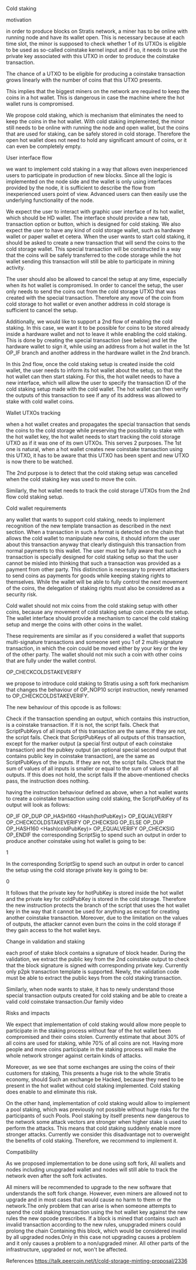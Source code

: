 Cold staking


motivation

in order to produce blocks on Stratis network, a miner has to be online with running node and have its wallet open. This is necessary because at each time slot, the minor is supposed to check whether 1 of its UTXOs is eligible to be used as so-called coinstake kernel input and if so, it needs to use the private key associated with this UTXO in order to produce the coinstake transaction.

The chance of a UTXO to be eligible for producing a coinstake transaction grows linearly with the number of coins that this UTXO presents.

This implies that the biggest miners on the network are required to keep the coins in a hot wallet. This is dangerous in case the machine where the hot wallet runs is compromised.

We propose cold staking, which is mechanism that eliminates the need to keep the coins in the hot wallet. With cold staking implemented, the minor still needs to be online with running the node and open wallet, but the coins that are used for staking, can be safely stored in cold storage. Therefore the open hot wallet does not need to hold any significant amount of coins, or it can even be completely empty.


User interface flow

we want to implement cold staking in a way that allows even inexperienced users to participate in production of new blocks. Since all the logic is implemented on the node side and the wallet is only using interfaces provided by the node, it is sufficient to describe the flow from inexperienced users point of view. Advanced users can then easily use the underlying functionality of the node.

We expect the user to interact with graphic user interface of its hot wallet, which should be HD wallet. The interface should provide a new tab, transaction option or button, which is designed for cold staking. We also expect the user to have any kind of cold storage wallet, such as hardware wallet or paper wallet et cetera. When the user wants to start cold staking, it should be asked to create a new transaction that will send the coins to the cold storage wallet. This special transaction will be constructed in a way that the coins will be safely transferred to the code storage while the hot wallet sending this transaction will still be able to participate in mining activity.

The user should also be allowed to cancel the setup at any time, especially when its hot wallet is compromised. In order to cancel the setup, the user only needs to send the coins out from the cold storage UTXO that was created with the special transaction. Therefore any move of the coin from cold storage to hot wallet or even another address in cold storage is sufficient to cancel the setup.

Additionally, we would like to support a 2nd flow of enabling the cold staking. In this case, we want it to be possible for coins to be stored already inside a hardware wallet and not to leave it while enabling the cold staking. This is done by creating the special transaction (see below) and let the hardware wallet to sign it, while using an address from a hot wallet in the 1st OP_IF branch and another address in the hardware wallet in the 2nd branch. 

In this 2nd flow, once the cold staking setup is created inside the cold wallet, the user needs to inform its hot wallet about the setup, so that the hot wallet can then start staking. For this, the hot wallet needs to have a new interface, which will allow the user to specify the transaction ID of the cold staking setup made with the cold wallet. The hot wallet can then verify the outputs of this transaction to see if any of its address was allowed to stake with cold wallet coins.


Wallet UTXOs tracking

when a hot wallet creates and propagates the special transaction that sends the coins to the cold storage while preserving the possibility to stake with the hot wallet key, the hot wallet needs to start tracking the cold storage UTXO as if it was one of its own UTXOs. This serves 2 purposes. The 1st one is natural, when a hot wallet creates new coinstake transaction using this UTXO, it has to be aware that this UTXO has been spent and new UTXO is now there to be watched. 

The 2nd purpose is to detect that the cold staking setup was cancelled when the cold staking key was used to move the coin.

Similarly, the hot wallet needs to track the cold storage UTXOs from the 2nd flow cold staking setup.


Cold wallet requirements

any wallet that wants to support cold staking, needs to implement recognition of the new template transaction as described in the next section. When a transaction in such a format is detected on the chain that allows the cold wallet to manipulate new coins, it should inform the user about this transaction anyway that clearly distinguish this transaction from normal payments to this wallet. The user must be fully aware that such a transaction is specially designed for cold staking setup so that the user cannot be misled into thinking that such a transaction was provided as a payment from other party. This distinction is necessary to prevent attackers to send coins as payments for goods while keeping staking rights to themselves. While the wallet will be able to fully control the next movement of the coins, the delegation of staking rights must also be considered as a security risk.

Cold wallet should not mix coins from the cold staking setup with other coins, because any movement of cold staking setup coin cancels the setup. The wallet interface should provide a mechanism to cancel the cold staking setup and merge the coins with other coins in the wallet.

These requirements are similar as if you considered a wallet that supports multi-signature transactions and someone sent you 1 of 2 multi-signature transaction, in which the coin could be moved either by your key or the key of the other party. The wallet should not mix such a coin with other coins that are fully under the wallet control.


OP_CHECKCOLDSTAKEVERIFY

we propose to introduce cold staking to Stratis using a soft fork mechanism that changes the behaviour of OP_NOP10 script instruction, newly renamed to OP_CHECKCOLDSTAKEVERIFY. 

The new behaviour of this opcode is as follows:

Check if the transaction spending an output, which contains this instruction, is a coinstake transaction. If it is not, the script fails.
Check that ScriptPubKeys of all inputs of this transaction are the same. If they are not, the script fails.
Check that ScriptPubKeys of all outputs of this transaction, except for the marker output (a special first output of each coinstake transaction) and the pubkey output (an optional special second output that contains public key in coinstake transaction), are the same as ScriptPubKeys of the inputs. If they are not, the script fails.
Check that the sum of values of all inputs is smaller or equal to the sum of values of all outputs. If this does not hold, the script fails
If the above-mentioned checks pass, the instruction does nothing.

having the instruction behaviour defined as above, when a hot wallet wants to create a coinstake transaction using cold staking, the ScriptPubKey of its output will look as follows:

OP_IF
OP_DUP OP_HASH160 <Hash(hotPubKey)> OP_EQUALVERIFY OP_CHECKCOLDSTAKEVERIFY OP_CHECKSIG
OP_ELSE
OP_DUP OP_HASH160 <Hash(coldPubKey)> OP_EQUALVERIFY OP_CHECKSIG
OP_ENDIF
the corresponding ScriptSig to spend such an output in order to produce another coinstake using hot wallet is going to be:

<sig> <hotPubKey> 1

In the corresponding ScriptSig to spend such an output in order to cancel the setup using the cold storage private key is going to be: 

<sig> <coldPubKey> 0

It follows that the private key for hotPubKey is stored inside the hot wallet and the private key for coldPubKey is stored in the cold storage. Therefore the new instruction protects the branch of the script that uses the hot wallet key in the way that it cannot be used for anything as except for creating another coinstake  transaction. Moreover, due to the limitation on the values of outputs, the attacker cannot even burn the coins in the cold storage if they gain access to the hot wallet keys.


Change in validation and staking

each proof of stake block contains a signature of block header. During the validation, we extract the public key from the 2nd coinstake output to check that the block signature is signed with corresponding private key. Currently only p2pk transaction template is supported. Newly, the validation code must be able to extract the public keys from the cold staking transaction.

Similarly, when node wants to stake, it has to newly understand those special transaction outputs created for cold staking and be able to create a valid cold coinstake transaction.Our family video



Risks and impacts

We expect that implementation of cold staking would allow more people to participate in the staking process without fear of the hot wallet been compromised and their coins stolen. Currently estimate that about 30% of all coins are used for staking, while 70% of all coins are not. Having more people and more coins participate in the staking process will make the whole network stronger against certain kinds of attacks.

Moreover, as we see that some exchanges are using the coins of their customers for staking, This presents a huge risk to the whole Stratis economy, should Such an exchange be Hacked, because they need to be present in the hot wallet without cold staking implemented. Cold staking does enable to and eliminate this risk.

On the other hand, implementation of cold staking would allow to implement a pool staking, which was previously not possible without huge risks for the participants of such Pools. Pool staking by itself presents new dangerous to the network some attack vectors are stronger when higher stake is used to perform the attacks. This means that cold staking suddenly enable more stronger attacks. Currently we consider this disadvantage not to overweight the benefits of cold staking. Therefore, we recommend to implement it.


Compatibility

As we proposed implementation to be done using soft fork, All wallets and nodes including  unupgraded wallet and nodes will still able to track the network even after the soft fork activates.

All miners will be recommended to upgrade to the new software that understands the soft fork change. However, even miners are allowed not to upgrade and in most cases that would cause no harm to them or the network.The only problem that can arise is when someone attempts to spend the cold staking transaction using the hot wallet key against the new rules the new opcode prescribes. If a block is mined that contains such an invalid transaction according to the new rules, unupgraded miners could prolong the chain Containing this block, which would be considered invalid by all upgraded nodes.Only in this case not upgrading causes a problem and it only causes a problem to a non/upgraded miner. All other parts of the infrastructure, upgraded or not, won't be affected.

References 
https://talk.peercoin.net/t/cold-storage-minting-proposal/2336